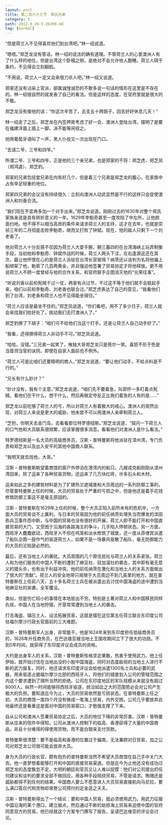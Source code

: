 ```yaml
---
layout: post
title: 第二百六十三节　郑氏兄弟
category: 5
path: 2012-9-20-5-26300.md
tag: [normal]
---
```


“但是荷兰人不见得喜欢他们到台湾吧。”林一绍说道。

“嗯唔。”郑芝龙没有答话，林一绍的说法的确有道理。不管荷兰人的心里澳洲人有了什么样的地位，但是台湾这个卧榻之侧，是绝对不会允许他人酣睡。荷兰人碍于条约，不见得会立刻翻脸。

“不用说，荷兰人一定又会来借刀杀人吧。”林一绍又说道。

郑家还没有沾染上官派，部属诚惶诚恐的不敢多说一句话的情形在这里是不存在的。林一绍很自然的就发表了自己的看法。但是这样的态度，在官府里就是很大的不敬。

郑芝龙没有接他的话：“你这次辛苦了，去支五十两银子，回去好好休息几天！”

林一绍走了之后，郑芝龙在内签押房考虑了好一会，澳洲人登陆台湾，摆明了是要在福建洋面上插上一脚，决不能等闲视之。

他用葡萄牙语叫了一声，黑人仆役又一次出现在门口。

“去请二爷、三爷和四爷。”

所谓二爷、三爷和四爷，正是他的三个亲兄弟，也是郑家的干将：郑芝虎、郑芝凤（郑鸿逵）、郑芝豹。

郑家的兄弟包括堂兄弟在内有好几个，但是着三个兄弟是郑芝龙的腹心，在家族中占有举足轻重的地位。

郑家四兄弟的会议没有持续很久：立刻向澳洲人动武显然是不行的这样只会促使澳洲人和刘香合流。

“我们现在不宜再多加一个对手出来。”郑芝龙说道。刚刚过去的1630年对整个郑氏家族来说是具有转折意义的一年。1629年李魁奇甚至一度攻陷了中左所，让他颜面扫地。他不得不以相当高昂的条件来请求荷兰人的支持，这才在去年，也就是崇祯三年的二月彻底击败李魁奇，继而又打败了钟斌。现在，他的敌人只剩下一个刘老香了。

他对荷兰人十分反感不仅因为荷兰人大耍手腕，朝三暮四的在台湾海峡上玩弄制衡手段，当初他和李魁奇、钟斌作战的时候，荷兰人两头下注，左右逢源这还在其次，最让他怀恨在心的是荷兰人派驻在台湾长官彼得？纳茨还以谈判为名将他骗上船绑架了他，勒索了几百两黄金，并且强迫他签署了贸易协定才将他释放。更不用说荷兰人不顾一度曾经与他的合作关系，和官府联手企图消灭他的“光荣往事”。

“听说刘香以前和髡贼干过一仗，两家有点过节，不过这不等于他们就不会联起手来。咱们以前和李魁奇、刘老香也联合过。”郑芝虎表达了自己的意见，“我看他们到了台湾，刘老香和荷兰人也不见得能坐得住。”

“荷兰人应该是最坐不住的。”郑芝凤说道，“你们看吧，用不了多少日子，荷兰人就会来找我们给好处了。挑动我们去打澳洲人了。”

郑芝豹撩了下胡子：“咱们可不给他们当这个打手。还是让荷兰人自己动手好了。”

“我看，还得撩得荷兰人非动手不可。”郑芝凤说道。

“哈哈，没错。”三兄弟一起笑了，唯独大哥郑芝龙只是莞尔一笑。喜怒不形于色是当首领当官的诀窍。即使在自家人面前也不例外。

“荷兰人可是比咱们还要精明的商人，”郑芝龙说道，“要让他们动手，不给点料是不行的。”

“兄长有什么妙计？”

“妙计没有，我有个主意，”郑芝龙说道，“咱们先不要着急，叫郭怀一多盯着点髡贼，看他们在干什么，想干什么，然后再做定夺反正比我们着急的人有的是……”

郑芝龙以前吃够了荷兰人的亏，所以对荷兰人有着极大的戒心。澳洲人的突然出现，对荷兰人来说是更大的威胁，他未尝不可以用澳洲人来牵制荷兰人。

“芝豹，你明天去金门岛，去看看那位特罗德纽斯。”郑芝龙说道，“探问一下荷兰人的口气他和大员联系很频繁，应该掌握很多消息。看看他们对澳洲人是什么看法。”

特罗德纽斯是一名大员的高级商务员，汉斯・普特曼斯将他派驻在漳州湾，专门负责和郑芝龙以及出入安平的其他中国商人联系。

“我明天就去找他，大哥。”

汉斯・普特曼斯眺望着商馆的窗户外停泊在港湾内的船只。几艘戎克船刚刚从漳州湾回来，除了运来了各种贸易货物，还运来了几万块红砖，许多石头和木材。

运来如此之多的建筑材料是为了扩建热兰遮城堡和大员周边的一系列防御工事的。尽管普特曼斯上任的时候，大员的贸易处于严重的亏损之中，但是他还是着手花钱修筑防御工事这不是毫无原因的。

汉斯・普特曼斯在1629年上任的时候，整个大员正陷入前所未有的危机中，一方面大员的贸易谈不上赢利，与日本的贸易因为他的前任纳茨处理失当而爆发的滨田弥兵卫事件而中断，与中国的贸易也没有很好的开展，荷兰人即不能打开和中国直接贸易的大门，又受困于沿海的各路海主的争斗，几乎陷入停顿状态。另一方面，西班牙人蠢蠢欲动，西班牙人不但在鸡笼和淡水修筑了城堡，还一度从菲律宾派遣了船队企图一鼓作气的驱逐荷兰人，如果不是一场暴风驱散了船队，毫无防御能力的大员的沦陷是必然的。

最后，还有当地土人的袭扰。大员周围的几个原住民社与荷兰人的关系紧张。荷兰人和为他们服务的中国人不断的遭到了麻豆社、目加溜社的袭击，其中即有毫无意义的猎头杀，也有出于利益冲突。他的前任纳茨在激化和当地土人的关系方面做出了很大的“贡献”。荷兰人的安全地带只局限于大员周边不到几英里的地方。就在普特曼斯在上任前八天，五十多名荷兰士兵在被派遣出去讨伐中国海盗的途中遭到当地麻豆社的突袭，全军覆没。

类似，但是伤亡较小的事情在本地层出不穷。特别是土著对荷兰人和中国移民同样仇视，中国人在当地狩猎、开垦常常遭到当地土人的袭击。

打击海盗、镇压土人、设法拓展贸易，这就是摆在这位第五任荷兰联合东印度公司驻福尔摩沙行政长官面前的三大难题。

汉斯・普特曼斯军人出身，非常能干。他是1624年来到东印度担任低级商务员的，1626年升任商务员，在巴达维亚被当地土王围攻期间立下了很大的功勋。不到5年时间，就获得了东印度评议会成员的资格。

大约是出身军人的关系，汉斯・普特曼斯性格坚定果敢，热衷于使用武力。他上任伊始，就开始讨伐在当地出没的小股中国海盗，同时对态度敌视的当地土人进行不断的武力报复。同时，他还请求东印度评议会给他派遣1300名士兵和必要的武器，用来驱逐占据福尔摩沙北部的西班牙人，将他们的城堡划入公司的管辖范围之内这个要求遭到了理所当然的拒绝。公司在东印度地区的军队规模从来就没有超过8000人。纵然一时间能够将西班牙驱逐，统治如此之大的范围势必会对公司产生极大的负担。要知道迄今为止，大员的贸易依然是亏损状态。在普特曼斯上任之初，大员的商馆一度四个月没有做成一笔海上贸易，内外交困，公司几乎要放弃此地最终还是看重这是面对中国的贸易窗口，才勉强支撑了下来。

自从公司和澳洲人签署贸易协定之后，大员的地位下降的非常厉害。汉斯・普特曼斯从往来的信件中得知，公司从澳洲人控制下的临高、香港获得了大量的中国商品，并且十分难得的得使用货物，而不是白银来支付货款。

普特曼斯很清楚：要不是临高和香港的位置过于偏南，无法兼顾对日贸易，加之公司对郑芝龙公司很可能会放弃大员。

身为大员的行政长官，颇有抱负的普特曼斯当然不希望大员商馆在自己手中关门大吉。他一直梦想着能够打开和中国的直接贸易渠道。但是迄今为止他还没有成功过郑芝龙的态度飘忽不定。大明的朝廷和官员又让人难以捉摸：他们对公司提出的任何建议和谈判的要求全部不做回应，用各种手段阻挠贸易，不管是请求。贿赂还是威胁都得不到任何的结果。中国商人要么不愿意进入大员贸易直接航向马尼拉，要么满口答应代购货物却席卷公司预付的定金逃之夭夭。

汉斯・普特曼斯得出了一个结论：要和中国人贸易，就必须使用武力。用武力征服中国沿海的某个港口，建立据点，然后通过不断的劫掠海上贸易来迫使中国的官府同意双方的贸易。他已经就这个方案专门撰写了报告，呈请巴达维亚的评议会讨论。